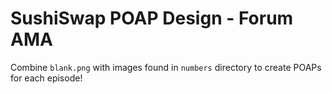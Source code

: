 # SushiSwap POAP Design - Forum AMA
Combine ``blank.png`` with images found in ``numbers`` directory to create POAPs for each episode!
